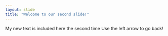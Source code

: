 ```yaml
---
layout: slide
title: "Welcome to our second slide!"
---
```

My new text is included here the second time
Use the left arrow to go back!